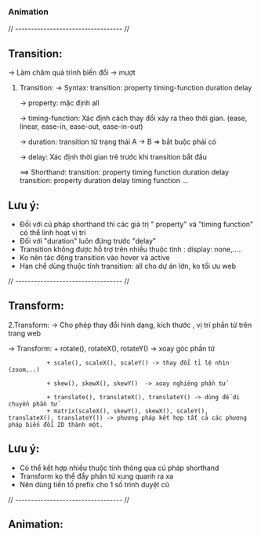 ### Animation

// ---------------------------------- //

## Transition:

-> Làm châm quá trình biến đổi -> mượt

1. Transition:
   -> Syntax:
   transition: property timing-function duration delay

   -> property: mặc định all

   -> timing-function: Xác định cách thay đổi xảy ra theo thời gian. (ease, linear, ease-in, ease-out, ease-in-out)

   -> duration: transition từ trạng thái A -> B => bắt buộc phải có

   -> delay: Xác định thời gian trê trước khi transition bắt đầu

   ==> Shorthand:
   transition: property timing function duration delay
   transition: property duration delay timing function
   ...

## Lưu ý:

- Đối với cú pháp shorthand thì các giá trị " property" và "timing function" có thể linh hoạt vị trí
- Đối với "duration" luôn đứng trước "delay"
- Transition không được hỗ trợ trên nhiều thuộc tính : display: none,.....
- Ko nên tác động transition vào hover và active
- Hạn chế dùng thuộc tính transition: all cho dự án lớn, ko tối ưu web

// ---------------------------------- //

## Transform:

2.Transform:
-> Cho phép thay đổi hình dạng, kích thước , vị trí phần tử trên trang web

-> Transform: + rotate(), rotateX(), rotateY() -> xoay góc phần tử

               + scale(), scaleX(), scaleY() -> thay đổi tỉ lệ nhìn (zoom,..)

               + skew(), skewX(), skewY()  -> xoay nghiêng phần tử

               + translate(), translateX(), translateY() -> dùng để di chuyển phần tử
               + matrix(scaleX(), skewY(), skewX(), scaleY(), translateX(), translateY()) -> phương pháp kết hợp tất cả các phương pháp biến đổi 2D thành một.

## Lưu ý:

- Có thể kết hợp nhiều thuộc tính thông qua cú pháp shorthand
- Transform ko thể đẩy phần tử xung quanh ra xa
- Nên dùng tiền tố prefix cho 1 số trình duyệt cũ

// ---------------------------------- //

## Animation:
